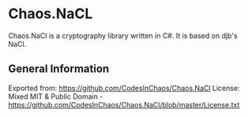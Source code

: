 # Chaos.NaCL

Chaos.NaCl is a cryptography library written in C#. It is based on djb's NaCl.

## General Information

Exported from: <https://github.com/CodesInChaos/Chaos.NaCl>
License: Mixed MIT & Public Domain - <https://github.com/CodesInChaos/Chaos.NaCl/blob/master/License.txt>